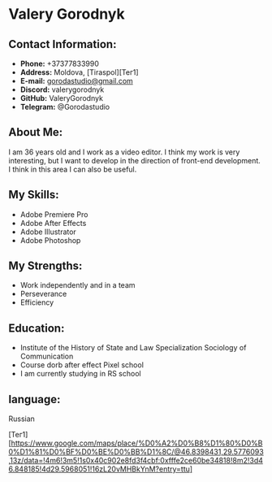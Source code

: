 # Valery Gorodnyk

## Contact Information:
* __Phone:__ +37377833990
* __Address:__ Moldovа, [Tiraspol][Тег1]
* __E-mail:__ gorodastudio@gmail.com
* __Discord:__ valerygorodnyk
* __GitHub:__ ValeryGorodnyk
* __Telegram:__ @Gorodastudio

## About Me:
I am 36 years old and I work as a video editor. I think my work is very interesting, but I want to develop in the direction of front-end development. I think in this area I can also be useful.

## My Skills:
* Adobe Premiere Pro
* Adobe After Effects
* Adobe Illustrator
* Adobe Photoshop

## My Strengths:
* Work independently and in a team
* Perseverance
* Efficiency

## Education:
* Institute of the History of State and Law Specialization Sociology of Communication
* Course dorb after effect Pixel school
* I am currently studying in RS school

## language:
Russian


[Тег1] [https://www.google.com/maps/place/%D0%A2%D0%B8%D1%80%D0%B0%D1%81%D0%BF%D0%BE%D0%BB%D1%8C/@46.8398431,29.5776093,13z/data=!4m6!3m5!1s0x40c902e8fd3f4cbf:0xfffe2ce60be34818!8m2!3d46.848185!4d29.5968051!16zL20vMHBkYnM?entry=ttu]